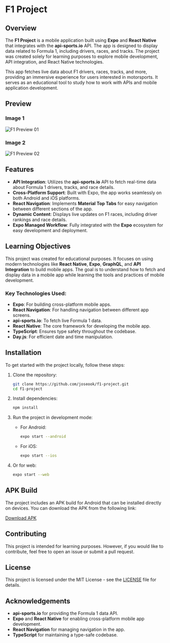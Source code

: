 

# F1 Project

## Overview

The **F1 Project** is a mobile application built using **Expo** and **React Native** that integrates with the **api-sports.io** API. The app is designed to display data related to Formula 1, including drivers, races, and tracks. The project was created solely for learning purposes to explore mobile development, API integration, and React Native technologies.

This app fetches live data about F1 drivers, races, tracks, and more, providing an immersive experience for users interested in motorsports. It serves as an educational tool to study how to work with APIs and mobile application development.

## Preview

### Image 1
![F1 Preview 01](./assets/f1-preview01.jpg)

### Image 2
![F1 Preview 02](./assets/f1-preview02.jpg)

## Features

- **API Integration**: Utilizes the **api-sports.io** API to fetch real-time data about Formula 1 drivers, tracks, and race details.
- **Cross-Platform Support**: Built with Expo, the app works seamlessly on both Android and iOS platforms.
- **React Navigation**: Implements **Material Top Tabs** for easy navigation between different sections of the app.
- **Dynamic Content**: Displays live updates on F1 races, including driver rankings and race details.
- **Expo Managed Workflow**: Fully integrated with the **Expo** ecosystem for easy development and deployment.

## Learning Objectives

This project was created for educational purposes. It focuses on using modern technologies like **React Native**, **Expo**, **GraphQL**, and **API Integration** to build mobile apps. The goal is to understand how to fetch and display data in a mobile app while learning the tools and practices of mobile development.

### Key Technologies Used:
- **Expo**: For building cross-platform mobile apps.
- **React Navigation**: For handling navigation between different app screens.
- **api-sports.io**: To fetch live Formula 1 data.
- **React Native**: The core framework for developing the mobile app.
- **TypeScript**: Ensures type safety throughout the codebase.
- **Day.js**: For efficient date and time manipulation.

## Installation

To get started with the project locally, follow these steps:

1. Clone the repository:
   ```bash
   git clone https://github.com/joseook/f1-project.git
   cd f1-project
   ```

2. Install dependencies:
   ```bash
   npm install
   ```

3. Run the project in development mode:
   - For Android:
     ```bash
     expo start --android
     ```
   - For iOS:
     ```bash
     expo start --ios
     ```

4. Or for web:
   ```bash
   expo start --web
   ```

## APK Build

The project includes an APK build for Android that can be installed directly on devices. You can download the APK from the following link:

[Download APK](https://github.com/joseook/f1-project/releases)

## Contributing

This project is intended for learning purposes. However, if you would like to contribute, feel free to open an issue or submit a pull request.

## License

This project is licensed under the MIT License - see the [LICENSE](LICENSE) file for details.

## Acknowledgements

- **api-sports.io** for providing the Formula 1 data API.
- **Expo** and **React Native** for enabling cross-platform mobile app development.
- **React Navigation** for managing navigation in the app.
- **TypeScript** for maintaining a type-safe codebase.
```
